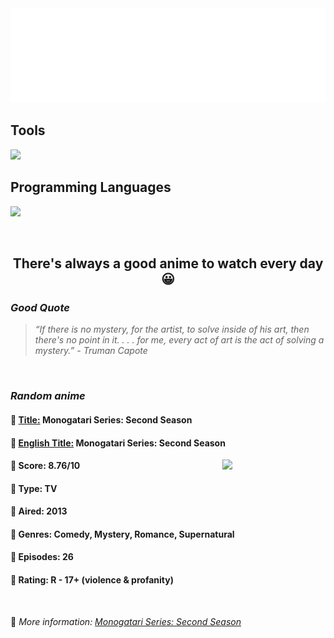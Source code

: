 
<img src="svg/nai.svg" />

<p>
  <h2>Tools</h2>
  <a href="https://skillicons.dev">
    <img src="https://skillicons.dev/icons?i=git,bash,vim,ubuntu,tensorflow,pytorch,docker,raspberrypi" />
  </a>

  <br />

  <h2>Programming Languages</h2>

  <a href="https://skillicons.dev">
    <img src="https://skillicons.dev/icons?i=python,c,cpp" />
  </a>
</p>

<br />

<h2 align="center">There's always a good anime to watch every day 😀</h2>
<h3><i>Good Quote</i></h3>

<blockquote>
<i>
“If there is no mystery, for the artist, to solve inside of his art, then there's no point in it. . . . for me, every act of art is the act of solving a mystery.” - Truman Capote
</i>
</blockquote>

<br />

<h3><i>Random anime</i></h3>

<h4>
  <strong>🥭 <u>Title:</u></strong> Monogatari Series: Second Season
</h4>

<h4>🌿 <u>English Title:</u> Monogatari Series: Second Season</h4>

<img align="right" width="165" src=https://cdn.myanimelist.net/images/anime/1807/121534.jpg />

<h4>🌱 Score: 8.76/10</h4>

<h4>🌲 Type: TV</h4>

<h4>🌴 Aired: 2013</h4>

<h4>🌵 Genres: Comedy, Mystery, Romance, Supernatural</h4>

<h4>🥑 Episodes: 26</h4>

<h4>🍏 Rating: R - 17+ (violence & profanity)</h4>

<br />

🍂 *More information: [Monogatari Series: Second Season](https://myanimelist.net/anime/17074/Monogatari_Series__Second_Season)*
    